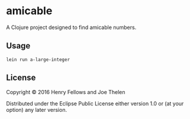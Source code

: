 # amicable

A Clojure project designed to find amicable numbers.

## Usage

`lein run a-large-integer`

## License

Copyright © 2016 Henry Fellows and Joe Thelen

Distributed under the Eclipse Public License either version 1.0 or (at
your option) any later version.

